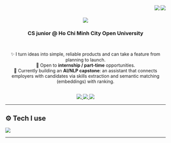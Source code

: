 <div>
  <img align="right" src="https://visitor-badge.laobi.icu/badge?page_id=DatLe328.DatLe328" />
  <img align="right" src="https://img.shields.io/github/followers/DatLe328?logo=github&color=0891b2&labelColor=000000" />
</div>

<h1 align="center">
  <img src="https://readme-typing-svg.herokuapp.com/?font=Righteous&size=34&center=true&vCenter=true&width=600&height=70&duration=4000&lines=Hi+there!+👋;I'm+Le+Van+Dat;Software+Engineer;Full-stack+Developer;AI%2FNLP+Learner" />
</h1>

<h3 align="center">CS junior @ Ho Chi Minh City Open University</h3>

<br/>

<div align="center">

✨ I turn ideas into simple, reliable products and can take a feature from planning to launch.  
🎯 Open to <b>internship / part-time</b> opportunities.  
🧠 Currently building an <b>AI/NLP capstone</b>: an assistant that connects employers with candidates via skills extraction and semantic matching (embeddings) with ranking.

</div>

<br/>

<div align="center">
  <a href="mailto:lvdat1705@gmail.com">
    <img src="https://img.shields.io/badge/Email-333333?style=for-the-badge&logo=gmail&logoColor=red" />
  </a>
  <a href="https://github.com/DatLe328" target="_blank">
    <img src="https://img.shields.io/badge/GitHub-333333?style=for-the-badge&logo=github" />
  </a>
  <a href="https://www.linkedin.com/in/your-handle" target="_blank">
    <img src="https://img.shields.io/badge/LinkedIn-0077B5?style=for-the-badge&logo=linkedin&logoColor=white" />
  </a>
</div>

---

## ⚙️ Tech I use
<div align="left">
  
<img src="https://skillicons.dev/icons?i=py,cpp,js,ts,react,django,flask,mysql,bootstrap,git,github,linux,docker&perline=12" />

</div>

---

<!-- Optional: GitHub stats (uncomment if you want)
<div align="center">
  <img height="160" src="https://github-readme-stats.vercel.app/api?username=DatLe328&show_icons=true&theme=default" />
  <img height="160" src="https://github-readme-streak-stats.herokuapp.com/?user=DatLe328&theme=default" />
</div>
-->

